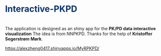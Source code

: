 # <span style="color:#033572">Interactive-PKPD</span>

#
The application is designed as an shiny app for the **PK/PD data interactive visualization**
The idea is from NNPKPD. 
Thanks for the help of **Kristoffer Segerstrøm Mørk**.

https://alexzheng0417.shinyapps.io/MyRPKPD/
